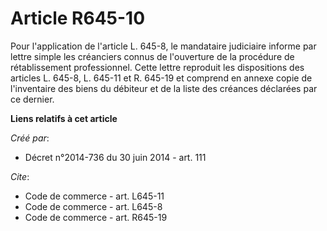 # Article R645-10

Pour l'application de l'article L. 645-8, le mandataire judiciaire informe par lettre simple les créanciers connus de
l'ouverture de la procédure de rétablissement professionnel. Cette lettre reproduit les dispositions des articles L. 645-8,
L. 645-11 et R. 645-19 et comprend en annexe copie de l'inventaire des biens du débiteur et de la liste des créances
déclarées par ce dernier.

**Liens relatifs à cet article**

_Créé par_:

  - Décret n°2014-736 du 30 juin 2014 - art. 111

_Cite_:

  - Code de commerce - art. L645-11
  - Code de commerce - art. L645-8
  - Code de commerce - art. R645-19
